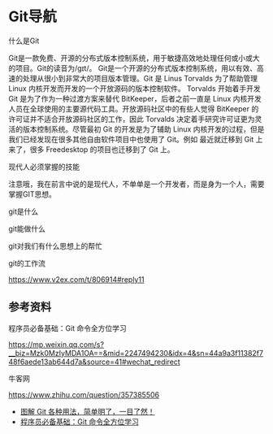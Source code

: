 # Git导航



什么是Git

Git是一款免费、开源的分布式版本控制系统，用于敏捷高效地处理任何或小或大的项目。Git的读音为/gɪt/。 Git是一个开源的分布式版本控制系统，用以有效、高速的处理从很小到非常大的项目版本管理。Git 是 Linus Torvalds 为了帮助管理 Linux 内核开发而开发的一个开放源码的版本控制软件。 Torvalds 开始着手开发 Git 是为了作为一种过渡方案来替代 BitKeeper，后者之前一直是 Linux 内核开发人员在全球使用的主要源代码工具。开放源码社区中的有些人觉得 BitKeeper 的许可证并不适合开放源码社区的工作，因此 Torvalds 决定着手研究许可证更为灵活的版本控制系统。尽管最初 Git 的开发是为了辅助 Linux 内核开发的过程，但是我们已经发现在很多其他自由软件项目中也使用了 Git。例如 最近就迁移到 Git 上来了，很多 Freedesktop 的项目也迁移到了 Git 上。




现代人必须掌握的技能

注意哦，我在前言中说的是现代人，不单单是一个开发者，而是身为一个人，需要掌握GIT思想。

git是什么

git能做什么

git对我们有什么思想上的帮忙

git的工作流





https://www.v2ex.com/t/806914#reply11





## 参考资料
程序员必备基础：Git 命令全方位学习

https://mp.weixin.qq.com/s?__biz=Mzk0MzIyMDA1OA==&mid=2247494230&idx=4&sn=44a9a3f11382f748f6aede13ab644d7a&source=41#wechat_redirect



牛客网

https://www.zhihu.com/question/357385506

- [图解 Git 各种用法，简单明了，一目了然！](https://mp.weixin.qq.com/s/7eLcoFTHwMETH-Sqb4ysKg)
- [程序员必备基础：Git 命令全方位学习](https://mp.weixin.qq.com/s?__biz=Mzk0MzIyMDA1OA==&mid=2247494230&idx=4&sn=44a9a3f11382f748f6aede13ab644d7a&source=41#wechat_redirect)
